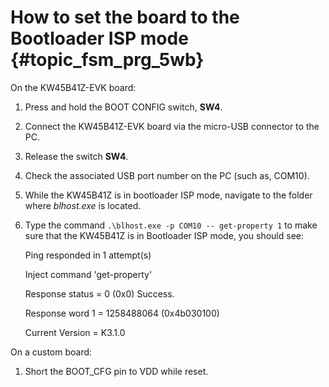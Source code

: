 # How to set the board to the Bootloader ISP mode {#topic_fsm_prg_5wb}

On the KW45B41Z-EVK board:

1.  Press and hold the BOOT CONFIG switch, **SW4**.
2.  Connect the KW45B41Z-EVK board via the micro-USB connector to the PC.
3.  Release the switch **SW4**.
4.  Check the associated USB port number on the PC \(such as, COM10\).
5.  While the KW45B41Z is in bootloader ISP mode, navigate to the folder where *blhost.exe* is located.
6.  Type the command `.\blhost.exe -p COM10 -- get-property 1` to make sure that the KW45B41Z is in Bootloader ISP mode, you should see:

    Ping responded in 1 attempt\(s\)

    Inject command 'get-property'

    Response status = 0 \(0x0\) Success.

    Response word 1 = 1258488064 \(0x4b030100\)

    Current Version = K3.1.0


On a custom board:

1.  Short the BOOT\_CFG pin to VDD while reset.

